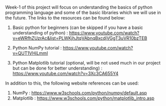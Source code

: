 Week-1 of this project will focus on understanding the basics of python programming language and some of the basic libraries which we will use in the future. The links to the resources can be found below:

1) Basic python for beginners (can be skipped if you have a basic understanding of python) : https://www.youtube.com/watch?v=eWRfhZUzrAc&list=PLWKjhJtqVAbnqBxcdjVGgT3uVR10bzTEB

2) Python NumPy tutorial : https://www.youtube.com/watch?v=QUT1VHiLmmI

3) Python Matplotlib tutorial (optional, will be not used much in our project but can be done for better understanding) : https://www.youtube.com/watch?v=3Xc3CA655Y4

In addition to this, the following website references can be used:

1) NumPy : https://www.w3schools.com/python/numpy/default.asp
2) Matplotlib : https://www.w3schools.com/python/matplotlib_intro.asp
